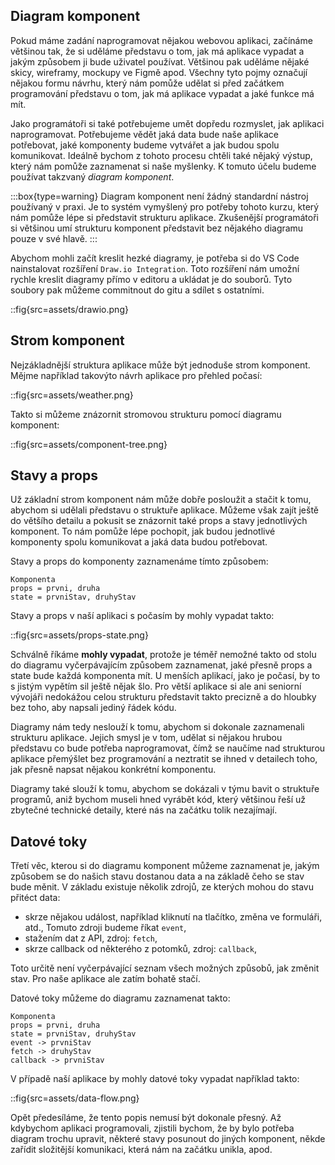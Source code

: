 ## Diagram komponent

Pokud máme zadání naprogramovat nějakou webovou aplikaci, začínáme většinou tak, že si uděláme představu o tom, jak má aplikace vypadat a jakým způsobem ji bude uživatel používat. Většinou pak uděláme nějaké skicy, wireframy, mockupy ve Figmě apod. Všechny tyto pojmy označují nějakou formu návrhu, který nám pomůže udělat si před začátkem programování představu o tom, jak má aplikace vypadat a jaké funkce má mít.

Jako programátoři si také potřebujeme umět dopředu rozmyslet, jak aplikaci naprogramovat.
Potřebujeme vědět jaká data bude naše aplikace potřebovat, jaké komponenty budeme vytvářet a jak budou spolu komunikovat. Ideálně bychom z tohoto procesu chtěli také nějaký výstup, který nám pomůže zaznamenat si naše myšlenky. K tomuto účelu budeme používat takzvaný _diagram komponent_.

:::box{type=warning}
Diagram komponent není žádný standardní nástroj používaný v praxi. Je to systém vymyšlený pro potřeby tohoto kurzu, který nám pomůže lépe si představit strukturu aplikace. Zkušenější programátoři si většinou umí strukturu komponent představit bez nějakého diagramu pouze v své hlavě.
:::

Abychom mohli začít kreslit hezké diagramy, je potřeba si do VS Code nainstalovat rozšíření `Draw.io Integration`. Toto rozšíření nám umožní rychle kreslit diagramy přímo v editoru a ukládat je do souborů. Tyto soubory pak můžeme commitnout do gitu a sdílet s ostatními.

::fig{src=assets/drawio.png}

## Strom komponent

Nejzákladnější struktura aplikace může být jednoduše strom komponent. Mějme například takovýto návrh aplikace pro přehled počasí:

::fig{src=assets/weather.png}

Takto si můžeme znázornit stromovou strukturu pomocí diagramu komponent:

::fig{src=assets/component-tree.png}

## Stavy a props

Už základní strom komponent nám může dobře posloužit a stačit k tomu, abychom si udělali představu o struktuře aplikace. Můžeme však zajít ještě do většího detailu a pokusit se znázornit také props a stavy jednotlivých komponent. To nám pomůže lépe pochopit, jak budou jednotlivé komponenty spolu komunikovat a jaká data budou potřebovat.

Stavy a props do komponenty zaznamenáme tímto způsobem:

```
Komponenta
props = prvni, druha
state = prvniStav, druhyStav
```

Stavy a props v naší aplikaci s počasím by mohly vypadat takto:

::fig{src=assets/props-state.png}

Schválně říkáme **mohly vypadat**, protože je téměř nemožné takto od stolu do diagramu vyčerpávajícím způsobem zaznamenat, jaké přesně props a state bude každá komponenta mít. U menších aplikací, jako je počasí, by to s jistým vypětím sil ještě nějak šlo. Pro větší aplikace si ale ani seniorní vývojáři nedokážou celou strukturu představit takto precizně a do hloubky bez toho, aby napsali jediný řádek kódu.

Diagramy nám tedy neslouží k tomu, abychom si dokonale zaznamenali strukturu aplikace. Jejich smysl je v tom, udělat si nějakou hrubou představu co bude potřeba naprogramovat, čímž se naučíme nad strukturou aplikace přemýšlet bez programování a neztratit se ihned v detailech toho, jak přesně napsat nějakou konkrétní komponentu.

Diagramy také slouží k tomu, abychom se dokázali v týmu bavit o struktuře programů, aniž bychom museli hned vyrábět kód, který většinou řeší už zbytečné technické detaily, které nás na začátku tolik nezajímají.

## Datové toky

Třetí věc, kterou si do diagramu komponent můžeme zaznamenat je, jakým způsobem se do našich stavu dostanou data a na základě čeho se stav bude měnit. V základu existuje několik zdrojů, ze kterých mohou do stavu přitéct data:

- skrze nějakou událost, například kliknutí na tlačítko, změna ve formuláři, atd., Tomuto zdroji budeme říkat `event`,
- stažením dat z API, zdroj: `fetch`,
- skrze callback od některého z potomků, zdroj: `callback`,

Toto určitě není vyčerpávající seznam všech možných způsobů, jak změnit stav. Pro naše aplikace ale zatím bohatě stačí.

Datové toky můžeme do diagramu zaznamenat takto:

```
Komponenta
props = prvni, druha
state = prvniStav, druhyStav
event -> prvniStav
fetch -> druhyStav
callback -> prvniStav
```

V případě naší aplikace by mohly datové toky vypadat například takto:

::fig{src=assets/data-flow.png}

Opět předesíláme, že tento popis nemusí být dokonale přesný. Až kdybychom aplikaci programovali, zjistili bychom, že by bylo potřeba diagram trochu upravit, některé stavy posunout do jiných komponent, někde zařídit složitější komunikaci, která nám na začátku unikla, apod.
